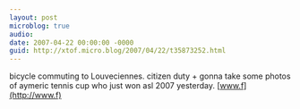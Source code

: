 ```yaml
---
layout: post
microblog: true
audio: 
date: 2007-04-22 00:00:00 -0000
guid: http://xtof.micro.blog/2007/04/22/t35873252.html
---
```

bicycle commuting to Louveciennes. citizen duty + gonna take some photos of aymeric tennis cup who just won asl 2007 yesterday. [www.f](http://www.f)
